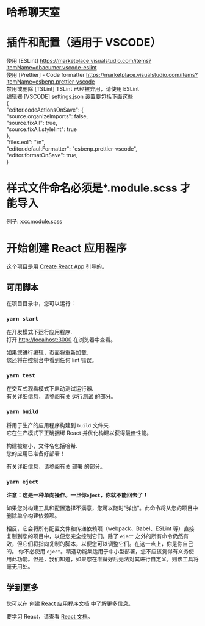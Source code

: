# 哈希聊天室

# 插件和配置（适用于 VSCODE）

使用 [ESLint] https://marketplace.visualstudio.com/items?itemName=dbaeumer.vscode-eslint  
使用 [Prettier] - Code formatter https://marketplace.visualstudio.com/items?itemName=esbenp.prettier-vscode  
禁用或删除 [TSLint] TSLint 已经被弃用，请使用 ESLint  
编辑器 [VSCODE] settings.json 设置要包括下面这些  
{  
 "editor.codeActionsOnSave": {  
 "source.organizeImports": false,  
 "source.fixAll": true,  
 "source.fixAll.stylelint": true  
},  
 "files.eol": "\n",  
 "editor.defaultFormatter": "esbenp.prettier-vscode",  
 "editor.formatOnSave": true,  
}

# 样式文件命名必须是\*.module.scss 才能导入

例子: xxx.module.scss

# 开始创建 React 应用程序

这个项目是用 [Create React App](https://github.com/facebook/create-react-app) 引导的。

## 可用脚本

在项目目录中，您可以运行：

### `yarn start`

在开发模式下运行应用程序.\
打开 [http://localhost:3000](http://localhost:3000) 在浏览器中查看。

如果您进行编辑，页面将重新加载.\
您还将在控制台中看到任何 lint 错误。

### `yarn test`

在交互式观看模式下启动测试运行器.\
有关详细信息，请参阅有关 [运行测试](https://facebook.github.io/create-react-app/docs/running-tests) 的部分。

### `yarn build`

将用于生产的应用程序构建到 `build` 文件夹.\
它在生产模式下正确捆绑 React 并优化构建以获得最佳性能。

构建被缩小，文件名包括哈希.\
您的应用已准备好部署！

有关详细信息，请参阅有关 [部署](https://facebook.github.io/create-react-app/docs/deployment) 的部分。

### `yarn eject`

**注意：这是一种单向操作。一旦你`eject`，你就不能回去了！**

如果您对构建工具和配置选择不满意，您可以随时“弹出”。此命令将从您的项目中删除单个构建依赖项。

相反，它会将所有配置文件和传递依赖项（webpack、Babel、ESLint 等）直接复制到您的项目中，以便您完全控制它们。除了 `eject` 之外的所有命令仍然有效，但它们将指向复制的脚本，以便您可以调整它们。在这一点上，你是你自己的。
你不必使用 `eject`。精选功能集适用于中小型部署，您不应该觉得有义务使用此功能。但是，我们知道，如果您在准备好后无法对其进行自定义，则该工具将毫无用处。

## 学到更多

您可以在 [创建 React 应用程序文档](https://facebook.github.io/create-react-app/docs/getting-started) 中了解更多信息。

要学习 React，请查看 [React 文档](https://reactjs.org/)。
